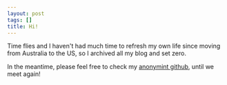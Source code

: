 ```yaml
---
layout: post
tags: []
title: Hi! 
---
```


Time flies and I haven't had much time to refresh my own life since moving from Australia to the US, so I archived all my blog and set zero. 

In the meantime, please feel free to check my [anonymint github](https://github.com/anonymint), until we meet again!

